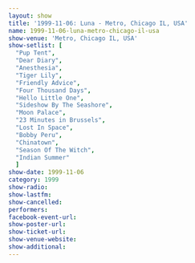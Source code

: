 ```yaml
---
layout: show
title: '1999-11-06: Luna - Metro, Chicago IL, USA'
name: 1999-11-06-luna-metro-chicago-il-usa
show-venue: 'Metro, Chicago IL, USA'
show-setlist: [
  "Pup Tent",
  "Dear Diary",
  "Anesthesia",
  "Tiger Lily",
  "Friendly Advice",
  "Four Thousand Days",
  "Hello Little One",
  "Sideshow By The Seashore",
  "Moon Palace",
  "23 Minutes in Brussels",
  "Lost In Space",
  "Bobby Peru",
  "Chinatown",
  "Season Of The Witch",
  "Indian Summer"
  ]
show-date: 1999-11-06
category: 1999
show-radio: 
show-lastfm: 
show-cancelled: 
performers: 
facebook-event-url: 
show-poster-url: 
show-ticket-url: 
show-venue-website: 
show-additional: 
---
```


